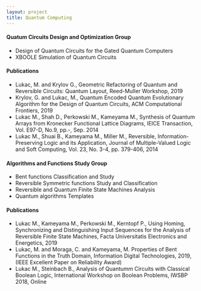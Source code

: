 ```yaml
---
layout: project
title: Quantum Computing
---
```

<h4>Quatum Circuits Design and Optimization Group</h4>

- Design of Quantum Circuits for the Gated Quantum Computers
- XBOOLE Simulation of Quantum Circuits

<h4> Publications</h4>
  
- Lukac, M. and Krylov G., Geometric Refactoring of Quantum and Reversible Circuits: Quantum Layout, Reed-Muller Workshop, 2019
- Krylov, G. and Lukac, M., Quantum Encoded Quantum Evolutionary Algorithm for the Design of Quantum Circuits, ACM Computational Frontiers, 2019 
- Lukac M., Shah D., Perkowski M., Kameyama M., Synthesis of Quantum Arrays from Kronecker Functional Lattice Diagrams, IEICE Transaction, Vol. E97-D, No.9, pp.-, Sep. 2014
- Lukac M., Shuai B., Kameyama M., Miller M., Reversible, Information-Preserving Logic and its Application, Journal of Multiple-Valued Logic and Soft Computing, Vol. 23, No. 3-4, pp. 379-406, 2014 

<h4>Algorithms and Functions Study Group</h4>
  
- Bent functions Classification and Study
- Reversible Symmetric functions Study and Classification
- Reversible and Quantum Finite State Machines Analysis
- Quantum algorithms Templates

<h4> Publications</h4>

- Lukac M., Kameyama M., Perkowski M., Kerntopf P., Using Homing, Synchronizing and Distinguishing Input Sequences for the Analysis of Reversible Finite State Machines, Facta Universitatis Electronics and Energetics, 2019
- Lukac, M. and Moraga, C. and Kameyama, M. Properties of Bent Functions in the Truth Domain, Information Digital Technologies, 2019, (IEEE Excellent Paper on Reliability Award)
- Lukac M., Steinbach B., Analysis of Quantumm Circuits with Classical Boolean Logic, International Workshop on Boolean Problems, IWSBP 2018, Online



